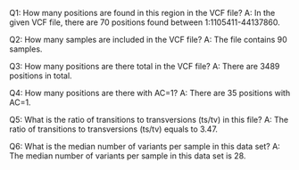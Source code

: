 Q1: How many positions are found in this region in the VCF file?
A: In the given VCF file, there are 70 positions found between 1:1105411-44137860.

Q2: How many samples are included in the VCF file?
A: The file contains 90 samples.

Q3: How many positions are there total in the VCF file?
A: There are 3489 positions in total.

Q4: How many positions are there with AC=1? 
A: There are 35 positions with AC=1.

Q5: What is the ratio of transitions to transversions (ts/tv) in this file?
A: The ratio of transitions to transversions (ts/tv) equals to 3.47.

Q6: What is the median number of variants per sample in this data set?
A: The median number of variants per sample in this data set is 28.
